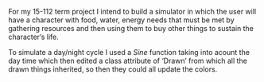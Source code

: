 For my 15-112 term project I intend to build a simulator in which the user will have a character with food, water, energy  needs that must be met by gathering resources and then using them to buy other things to sustain the character’s life.

To simulate a day/night cycle I used a _Sine_ function taking into acount the day time which then edited a class attribute of ‘Drawn’ from which all the drawn things inherited, so then they could all update the colors.

